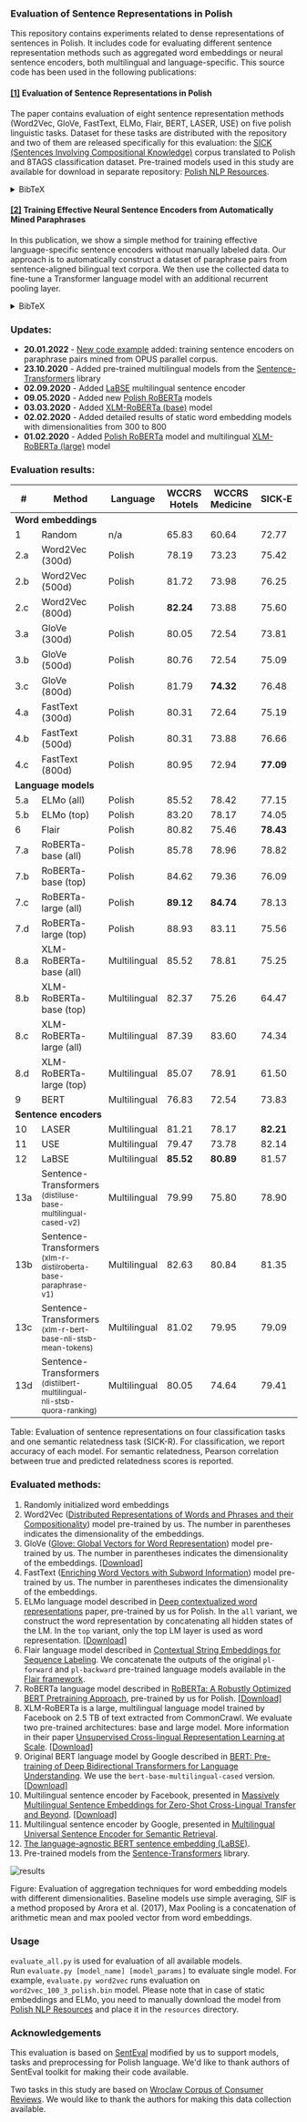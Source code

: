 ### Evaluation of Sentence Representations in Polish
This repository contains experiments related to dense representations of sentences in Polish. It includes code for evaluating different sentence representation methods such as aggregated word embeddings or neural sentence encoders, both multilingual and language-specific. This source code has been used in the following publications:


#### [[1]](https://aclanthology.org/2020.lrec-1.207/) Evaluation of Sentence Representations in Polish 

The paper contains evaluation of eight sentence representation methods (Word2Vec, GloVe, FastText, ELMo, Flair, BERT, LASER, USE) on five polish linguistic tasks.
Dataset for these tasks are distributed with the repository and two of them are released specifically for this evaluation:
the [SICK (Sentences Involving Compositional Knowledge)](https://github.com/text-machine-lab/MUTT/tree/master/data/sick) corpus translated to Polish and 8TAGS classification dataset. Pre-trained models used in this study are available for download in separate repository: [Polish NLP Resources](https://github.com/sdadas/polish-nlp-resources).

<details>
  <summary>BibTeX</summary>
  
  ```
  @inproceedings{dadas-etal-2020-evaluation,
    title = "Evaluation of Sentence Representations in {P}olish",
    author = "Dadas, Slawomir  and Pere{\l}kiewicz, Micha{\l} and Po{\'s}wiata, Rafa{\l}",
    booktitle = "Proceedings of the 12th Language Resources and Evaluation Conference",
    month = may,
    year = "2020",
    address = "Marseille, France",
    publisher = "European Language Resources Association",
    url = "https://aclanthology.org/2020.lrec-1.207",
    pages = "1674--1680",
    language = "English",
    ISBN = "979-10-95546-34-4",
}
  ```
</details>

#### [[2]](https://arxiv.org/abs/2207.12759) Training Effective Neural Sentence Encoders from Automatically Mined Paraphrases

In this publication, we show a simple method for training effective language-specific sentence encoders without manually labeled data. Our approach is to automatically construct a dataset of paraphrase pairs from sentence-aligned bilingual text corpora. We then use the collected data to fine-tune a Transformer language model with an additional recurrent pooling layer.

<details>
  <summary>BibTeX</summary>
  
```
@inproceedings{9945218,
  author={Dadas, S{\l}awomir},
  booktitle={2022 IEEE International Conference on Systems, Man, and Cybernetics (SMC)}, 
  title={Training Effective Neural Sentence Encoders from Automatically Mined Paraphrases}, 
  year={2022},
  volume={},
  number={},
  pages={371-378},
  doi={10.1109/SMC53654.2022.9945218}
}
```
</details>

### Updates:

- **20.01.2022** - [New code example](https://github.com/sdadas/polish-sentence-evaluation/tree/master/examples/paraphrase_mining) added: training sentence encoders on paraphrase pairs mined from OPUS parallel corpus.
- **23.10.2020** - Added pre-trained multilingual models from the [Sentence-Transformers](https://www.sbert.net/) library
- **02.09.2020** - Added [LaBSE](https://tfhub.dev/google/LaBSE/1) multilingual sentence encoder
- **09.05.2020** - Added new [Polish RoBERTa](https://github.com/sdadas/polish-roberta) models
- **03.03.2020** - Added [XLM-RoBERTa (base)](https://github.com/pytorch/fairseq/tree/master/examples/xlmr) model
- **02.02.2020** - Added detailed results of static word embedding models with dimensionalities from 300 to 800
- **01.02.2020** - Added [Polish RoBERTa](https://github.com/sdadas/polish-nlp-resources#roberta) model and multilingual [XLM-RoBERTa (large)](https://github.com/pytorch/fairseq/tree/master/examples/xlmr) model

### Evaluation results:
<table>
  <thead>
    <th><strong>#</strong></th>
    <th><strong>Method</strong></th>
    <th><strong>Language</strong></th>
    <th><strong>WCCRS<br/>Hotels</strong></th>
    <th><strong>WCCRS<br/>Medicine</strong></th>
    <th><strong>SICK‑E</strong></th>
    <th><strong>SICK‑R</strong></th>
    <th><strong>8TAGS</strong></th>
  </thead>
  <tr>
    <td colspan="8"><strong>Word embeddings</strong></td>                                                                     
  </tr>
  <tr><td>1</td><td>Random</td><td>n/a</td><td>65.83</td><td>60.64</td><td>72.77</td><td>0.628</td><td>31.95</td></tr>
    <tr><td>2.a</td><td>Word2Vec (300d)</td><td>Polish</td><td>78.19</td><td>73.23</td><td>75.42</td><td>0.746</td><td>70.27</td></tr>
  <tr><td>2.b</td><td>Word2Vec (500d)</td><td>Polish</td><td>81.72</td><td>73.98</td><td>76.25</td><td>0.764</td><td>70.56</td></tr>
  <tr><td>2.c</td><td>Word2Vec (800d)</td><td>Polish</td><td><strong>82.24</strong></td><td>73.88</td><td>75.60</td><td>0.772</td><td><strong>70.79</strong></td></tr>
    <tr><td>3.a</td><td>GloVe (300d)</td><td>Polish</td><td>80.05</td><td>72.54</td><td>73.81</td><td>0.756</td><td>69.78</td></tr>
  <tr><td>3.b</td><td>GloVe (500d)</td><td>Polish</td><td>80.76</td><td>72.54</td><td>75.09</td><td>0.761</td><td>70.27</td></tr>
  <tr><td>3.c</td><td>GloVe (800d)</td><td>Polish</td><td>81.79</td><td><strong>74.32</strong></td><td>76.48</td><td><strong>0.779</strong></td><td>70.63</td></tr>
    <tr><td>4.a</td><td>FastText (300d)</td><td>Polish</td><td>80.31</td><td>72.64</td><td>75.19</td><td>0.729</td><td>69.24</td></tr>
  <tr><td>4.b</td><td>FastText (500d)</td><td>Polish</td><td>80.31</td><td>73.88</td><td>76.66</td><td>0.755</td><td>70.22</td></tr>
  <tr><td>4.c</td><td>FastText (800d)</td><td>Polish</td><td>80.95</td><td>72.94</td><td><strong>77.09</strong></td><td>0.768</td><td>69.95</td></tr>
  <tr>
    <td colspan="8"><strong>Language models</strong></td>
  </tr>
  <tr><td>5.a</td><td>ELMo (all)</td><td>Polish</td><td>85.52</td><td>78.42</td><td>77.15</td><td>0.789</td><td>71.41</td></tr>
    <tr><td>5.b</td><td>ELMo (top)</td><td>Polish</td><td>83.20</td><td>78.17</td><td>74.05</td><td>0.756</td><td>71.41</td></tr>
    <tr><td>6</td><td>Flair</td><td>Polish</td><td>80.82</td><td>75.46</td><td><strong>78.43</strong></td><td>0.743</td><td>65.62</td></tr>
  <tr><td>7.a</td><td>RoBERTa-base (all)</td><td>Polish</td><td>85.78</td><td>78.96</td><td>78.82</td><td>0.799</td><td>70.27</td></tr> 
  <tr><td>7.b</td><td>RoBERTa-base (top)</td><td>Polish</td><td>84.62</td><td>79.36</td><td>76.09</td><td>0.750</td><td>70.33</td></tr>
  <tr><td>7.c</td><td>RoBERTa-large (all)</td><td>Polish</td><td><strong>89.12</strong></td><td><strong>84.74</strong></td><td>78.13</td><td><strong>0.820</strong></td><td>75.75</td></tr> 
  <tr><td>7.d</td><td>RoBERTa-large (top)</td><td>Polish</td><td>88.93</td><td>83.11</td><td>75.56</td><td>0.767</td><td><strong>76.67</strong></td></tr>
  <tr><td>8.a</td><td>XLM-RoBERTa-base (all)</td><td>Multilingual</td><td>85.52</td><td>78.81</td><td>75.25</td><td>0.734</td><td>68.78</td></tr> 
  <tr><td>8.b</td><td>XLM-RoBERTa-base (top)</td><td>Multilingual</td><td>82.37</td><td>75.26</td><td>64.47</td><td>0.579</td><td>69.81</td></tr> 
  <tr><td>8.c</td><td>XLM-RoBERTa-large (all)</td><td>Multilingual</td><td>87.39</td><td>83.60</td><td>74.34</td><td>0.764</td><td>73.33</td></tr> 
  <tr><td>8.d</td><td>XLM-RoBERTa-large (top)</td><td>Multilingual</td><td>85.07</td><td>78.91</td><td>61.50</td><td>0.568</td><td>73.35</td></tr> 
    <tr><td>9</td><td>BERT</td><td>Multilingual</td><td>76.83</td><td>72.54</td><td>73.83</td><td>0.698</td><td>65.05</td></tr>
  <tr>
    <td colspan="8"><strong>Sentence encoders</strong></td>
  </tr>
  <tr><td>10</td><td>LASER</td><td>Multilingual</td><td>81.21</td><td>78.17</td><td><strong>82.21</strong></td><td>0.825</td><td>64.91</td></tr>
    <tr><td>11</td><td>USE</td><td>Multilingual</td><td>79.47</td><td>73.78</td><td>82.14</td><td>0.833</td><td>69.92</td></tr>
  <tr><td>12</td><td>LaBSE</td><td>Multilingual</td><td><strong>85.52</strong></td><td><strong>80.89</strong></td><td>81.57</td><td>0.825</td><td><strong>72.35</strong></td></tr>
  <tr><td>13a</td><td>Sentence-Transformers<br/><sup>(distiluse-base-multilingual-cased-v2)</sup></td><td>Multilingual</td><td>79.99</td><td>75.80</td><td>78.90</td><td>0.807</td><td>70.86</td></tr>
  <tr><td>13b</td><td>Sentence-Transformers<br/><sup>(xlm-r-distilroberta-base-paraphrase-v1)</sup></td><td>Multilingual</td><td>82.63</td><td>80.84</td><td>81.35</td><td><strong>0.839</strong></td><td>70.61</td></tr>
  <tr><td>13c</td><td>Sentence-Transformers<br/><sup>(xlm-r-bert-base-nli-stsb-mean-tokens)</sup></td><td>Multilingual</td><td>81.02</td><td>79.95</td><td>79.09</td><td>0.820</td><td>69.12</td></tr>
  <tr><td>13d</td><td>Sentence-Transformers<br/><sup>(distilbert-multilingual-nli-stsb-quora-ranking)</sup></td><td>Multilingual</td><td>80.05</td><td>74.64</td><td>79.41</td><td>0.817</td><td>69.28</td></tr>
</table>

Table: Evaluation of sentence representations on four classification tasks and one semantic relatedness task (SICK-R). For classification, we report accuracy of each model. For semantic relatedness, Pearson correlation between true and predicted relatedness scores is reported.

### Evaluated methods:

1. Randomly initialized word embeddings
2. Word2Vec ([Distributed Representations of Words and Phrases and their Compositionality](https://papers.nips.cc/paper/5021-distributed-representations-of-words-and-phrases-and-their-compositionality.pdf)) model pre-trained by us. The number in parentheses indicates the dimensionality of the embeddings.
3. GloVe ([Glove: Global Vectors for Word Representation](https://www.aclweb.org/anthology/D14-1162.pdf)) model pre-trained by us. The number in parentheses indicates the dimensionality of the embeddings. [[Download]](https://github.com/sdadas/polish-nlp-resources#glove)
4. FastText ([Enriching Word Vectors with Subword Information](https://arxiv.org/pdf/1607.04606.pdf)) model pre-trained by us. The number in parentheses indicates the dimensionality of the embeddings.
5. ELMo language model described in [Deep contextualized word representations](https://arxiv.org/pdf/1802.05365.pdf) paper, pre-trained by us for Polish. In the `all` variant, we construct the word representation by concatenating all hidden states of the LM. In the `top` variant, only the top LM layer is used as word representation. [[Download]](https://github.com/sdadas/polish-nlp-resources#elmo)
6. Flair language model described in [Contextual String Embeddings for Sequence Labeling](https://www.aclweb.org/anthology/C18-1139.pdf). We concatenate the outputs of the original `pl-forward` and `pl-backward` pre-trained language models available in the [Flair framework](https://github.com/flairNLP/flair).
7. RoBERTa language model described in [RoBERTa: A Robustly Optimized BERT Pretraining Approach](https://arxiv.org/abs/1907.11692), pre-trained by us for Polish. [[Download]](https://github.com/sdadas/polish-roberta)
8. XLM-RoBERTa is a large, multilingual language model trained by Facebook on 2.5 TB of text extracted from CommonCrawl. We evaluate two pre-trained architectures: base and large model. More information in their paper [Unsupervised Cross-lingual Representation Learning at Scale](https://arxiv.org/pdf/1911.02116.pdf). [[Download]](https://github.com/pytorch/fairseq/tree/master/examples/xlmr)
9. Original BERT language model by Google described in [BERT: Pre-training of Deep Bidirectional Transformers for Language Understanding](https://arxiv.org/pdf/1810.04805.pdf). We use the `bert-base-multilingual-cased` version. [[Download]](https://github.com/google-research/bert/blob/master/multilingual.md)
10. Multilingual sentence encoder by Facebook, presented in [Massively Multilingual Sentence Embeddings for Zero-Shot Cross-Lingual Transfer and Beyond](https://arxiv.org/pdf/1812.10464.pdf). [[Download]](https://github.com/facebookresearch/LASER)
11. Multilingual sentence encoder by Google, presented in [Multilingual Universal Sentence Encoder for Semantic Retrieval](https://arxiv.org/pdf/1907.04307.pdf).
12. [The language-agnostic BERT sentence embedding (LaBSE)](https://arxiv.org/pdf/2007.01852.pdf).
13. Pre-trained models from the [Sentence-Transformers](https://www.sbert.net/) library.

![results](results.png)

Figure: Evaluation of aggregation techniques for word embedding models with different dimensionalities. Baseline models use simple averaging, SIF is a method proposed by Arora et al. (2017), Max Pooling is a concatenation of arithmetic mean and max pooled vector from word embeddings.

### Usage

`evaluate_all.py` is used for evaluation of all available models. \
Run `evaluate.py [model_name] [model_params]` to evaluate single model. For example, `evaluate.py word2vec` runs evaluation on `word2vec_100_3_polish.bin` model.
Please note that in case of static embeddings and ELMo, you need to manually download the model from [Polish NLP Resources](https://github.com/sdadas/polish-nlp-resources) and place it in the `resources` directory.

### Acknowledgements
This evaluation is based on [SentEval](https://github.com/facebookresearch/SentEval) modified by us to support models, tasks and preprocessing for Polish language.
We'd like to thank authors of SentEval toolkit for making their code available. 

Two tasks in this study are based on [Wroclaw Corpus of Consumer Reviews](https://clarin-pl.eu/dspace/handle/11321/700).  We would like to thank the authors for making this data collection available.

